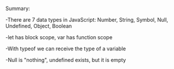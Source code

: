 Summary: 

-There are 7 data types in JavaScript: Number, String, Symbol, Null, Undefined, Object, Boolean

-let has block scope, var has function scope

-With typeof we can receive the type of a variable

-Null is "nothing", undefined exists, but it is empty
